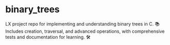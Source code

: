 # binary_trees
LX project repo for implementing and understanding binary trees in C. 📚 Includes creation, traversal, and advanced operations, with comprehensive tests and documentation for learning. 🛠️
